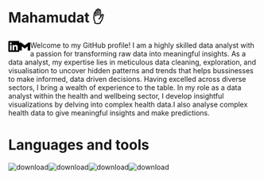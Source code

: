 # Mahamudat ✋
<a href="https://www.linkedin.com/in/mahamudat-oke-abiodun/" target="_blank">
  <img align="left" alt="Mahamudat | LinkedIn" width="22px" src="./linkedin.svg" />
</a>
<a href="mailto:your.email@gmail.com">
  <img align="left" alt="Mahamudat | LinkedIn" width="22px" src="./gmail.svg" />
</a>
 
Welcome to my GitHub profile! 
I am a highly skilled data analyst with a passion for transforming raw data into meaningful insights.
As a data analyst, my expertise lies in meticulous data cleaning, exploration, and visualisation to uncover hidden patterns and trends that helps bussinesses to make informed, data driven decisions.
Having excelled across diverse sectors, I bring a wealth of experience to the table. In my role as a data analyst within the health and wellbeing sector, I develop insightful visualizations by delving into complex health data.I also analyse complex health data to give meaningful insights and make predictions.
# Languages and tools

![download](https://github.com/Thecodedgirl/Thecodedgirl/assets/115795381/00c02983-fce3-4728-9e8c-16acc6f50a3d)![download](https://github.com/Thecodedgirl/Thecodedgirl/assets/115795381/8be50fac-9667-4584-bfdd-73c718f4e1c1)![download](https://github.com/Thecodedgirl/Thecodedgirl/assets/115795381/9a70423b-30c6-4bc5-a8fc-cf37207d8e94)![download](https://github.com/Thecodedgirl/Thecodedgirl/assets/115795381/8e936e43-d470-44bb-90d4-a6b184c67fa9)


